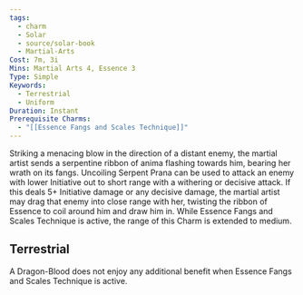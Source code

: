 ```yaml
---
tags:
  - charm
  - Solar
  - source/solar-book
  - Martial-Arts
Cost: 7m, 3i
Mins: Martial Arts 4, Essence 3
Type: Simple
Keywords:
  - Terrestrial
  - Uniform
Duration: Instant
Prerequisite Charms:
  - "[[Essence Fangs and Scales Technique]]"
---
```

Striking a menacing blow in the direction of a distant enemy, the martial artist sends a serpentine ribbon of anima flashing towards him, bearing her wrath on its fangs. Uncoiling Serpent Prana can be used to attack an enemy with lower Initiative out to short range with a withering or decisive attack. If this deals 5+ Initiative damage or any decisive damage, the martial artist may drag that enemy into close range with her, twisting the ribbon of Essence to coil around him and draw him in. While Essence Fangs and Scales Technique is active, the range of this Charm is extended to medium. 

## Terrestrial

A Dragon-Blood does not enjoy any additional benefit when Essence Fangs and Scales Technique is active.